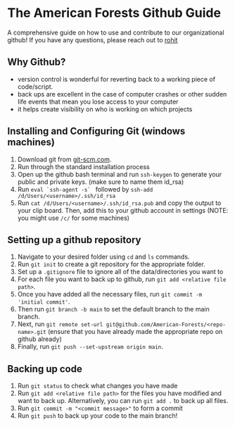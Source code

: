 # The American Forests Github Guide

A comprehensive guide on how to use and contribute to our organizational github! If you have any questions, please reach out to [rohit](mailto:rmusti@americanforests.org)

## Why Github?

- version control is wonderful for reverting back to a working piece of code/script.
- back ups are excellent in the case of computer crashes or other sudden life events that mean you lose access to your computer
- it helps create visibility on who is working on which projects 

## Installing and Configuring Git (windows machines)
1. Download git from [git-scm.com](https://git-scm.com/download/win).
2. Run through the standard installation process
3. Open up the github bash terminal and run `ssh-keygen` to generate your public and private keys. (make sure to name them id_rsa)
5. Run ``eval `ssh-agent -s` `` followed by `ssh-add /d/Users/<username>/.ssh/id_rsa`
6. Run `cat /d/Users/<username>/.ssh/id_rsa.pub` and copy the output to your clip board. Then, add this to your github account in settings (NOTE: you might use `/c/` for some machines)

## Setting up a github repository
1. Navigate to your desired folder using `cd` and `ls` commands.
2. Run `git init` to create a git repository for the appropriate folder.
3. Set up a `.gitignore` file to ignore all of the data/directories you want to 
4. For each file you want to back up to github, run `git add <relative file path>`.
5. Once you have added all the necessary files, run `git commit -m 'initial commit'`.
6. Then run `git branch -b main` to set the default branch to the main branch.
7. Next, run `git remote set-url git@github.com/American-Forests/<repo-name>.git` (ensure that you have already made the appropriate repo on github already)
8. Finally, run `git push --set-upstream origin main`.

## Backing up code
1. Run `git status` to check what changes you have made
2. Run `git add <relative file path>` for the files you have modified and want to back up. Alternatively, you can run `git add .` to back up all files.
3. Run `git commit -m "<commit message>"` to form a commit
4. Run `git push` to back up your code to the main branch!
